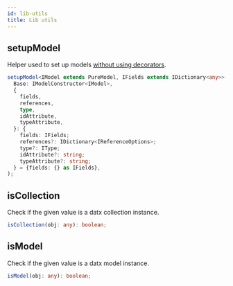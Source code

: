 ```yaml
---
id: lib-utils
title: Lib utils
---
```


## setupModel

Helper used to set up models [without using decorators](defining-models#javascript-without-decorators).

```typescript
setupModel<IModel extends PureModel, IFields extends IDictionary<any>>(
  Base: IModelConstructor<IModel>,
  {
    fields,
    references,
    type,
    idAttribute,
    typeAttribute,
  }: {
    fields: IFields;
    references?: IDictionary<IReferenceOptions>;
    type?: IType;
    idAttribute?: string;
    typeAttribute?: string;
  } = {fields: {} as IFields},
);
```

## isCollection

Check if the given value is a datx collection instance.

```typescript
isCollection(obj: any): boolean;
```

## isModel

Check if the given value is a datx model instance.

```typescript
isModel(obj: any): boolean;
```
